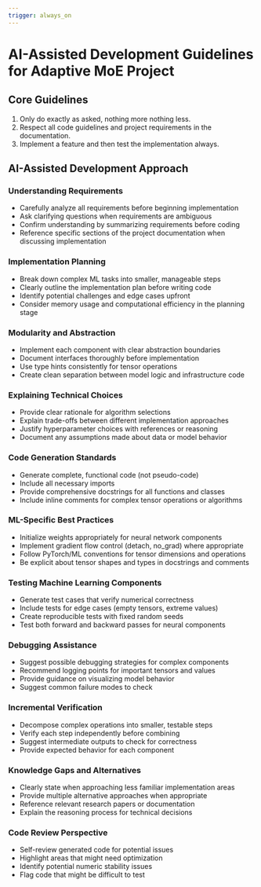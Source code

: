 ```yaml
---
trigger: always_on
---
```


# AI-Assisted Development Guidelines for Adaptive MoE Project

## Core Guidelines
1. Only do exactly as asked, nothing more nothing less.
2. Respect all code guidelines and project requirements in the documentation.
3. Implement a feature and then test the implementation always.

## AI-Assisted Development Approach

### Understanding Requirements
- Carefully analyze all requirements before beginning implementation
- Ask clarifying questions when requirements are ambiguous
- Confirm understanding by summarizing requirements before coding
- Reference specific sections of the project documentation when discussing implementation

### Implementation Planning
- Break down complex ML tasks into smaller, manageable steps
- Clearly outline the implementation plan before writing code
- Identify potential challenges and edge cases upfront
- Consider memory usage and computational efficiency in the planning stage

### Modularity and Abstraction
- Implement each component with clear abstraction boundaries
- Document interfaces thoroughly before implementation
- Use type hints consistently for tensor operations
- Create clean separation between model logic and infrastructure code

### Explaining Technical Choices
- Provide clear rationale for algorithm selections
- Explain trade-offs between different implementation approaches
- Justify hyperparameter choices with references or reasoning
- Document any assumptions made about data or model behavior

### Code Generation Standards
- Generate complete, functional code (not pseudo-code)
- Include all necessary imports
- Provide comprehensive docstrings for all functions and classes
- Include inline comments for complex tensor operations or algorithms

### ML-Specific Best Practices
- Initialize weights appropriately for neural network components
- Implement gradient flow control (detach, no_grad) where appropriate
- Follow PyTorch/ML conventions for tensor dimensions and operations
- Be explicit about tensor shapes and types in docstrings and comments

### Testing Machine Learning Components
- Generate test cases that verify numerical correctness
- Include tests for edge cases (empty tensors, extreme values)
- Create reproducible tests with fixed random seeds
- Test both forward and backward passes for neural components

### Debugging Assistance
- Suggest possible debugging strategies for complex components
- Recommend logging points for important tensors and values
- Provide guidance on visualizing model behavior
- Suggest common failure modes to check

### Incremental Verification
- Decompose complex operations into smaller, testable steps
- Verify each step independently before combining
- Suggest intermediate outputs to check for correctness
- Provide expected behavior for each component

### Knowledge Gaps and Alternatives
- Clearly state when approaching less familiar implementation areas
- Provide multiple alternative approaches when appropriate
- Reference relevant research papers or documentation
- Explain the reasoning process for technical decisions

### Code Review Perspective
- Self-review generated code for potential issues
- Highlight areas that might need optimization
- Identify potential numeric stability issues
- Flag code that might be difficult to test
